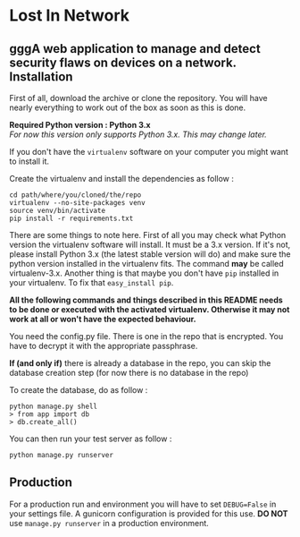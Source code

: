 Lost In Network
=============
gggA web application to manage and detect security flaws on devices on a network.    
Installation
---------------
First of all, download the archive or clone the repository. You will have nearly everything to work out of the box as soon as this is done.   

**Required Python version : Python 3.x**  
*For now this version only supports Python 3.x. This may change later.*   

If you don't have the `virtualenv` software on your computer you might want to install it.  

Create the virtualenv and install the dependencies as follow :

    cd path/where/you/cloned/the/repo
    virtualenv --no-site-packages venv
    source venv/bin/activate
    pip install -r requirements.txt
There are some things to note here. First of all you may check what Python version the virtualenv software will install. It must be a 3.x version. If it's not, please install Python 3.x (the latest stable version will do) and make sure the python version installed in the virtualenv fits. The command **may** be called virtualenv-3.x. Another thing is that maybe you don't have `pip` installed in your virtualenv. To fix that `easy_install pip`.  

**All the following commands and things described in this README needs to be done or executed with the activated virtualenv. Otherwise it may not work at all or won't have the expected behaviour.**

You need the config.py file. There is one in the repo that is encrypted. You have to decrypt it with the appropriate passphrase.

**If (and only if)** there is already a database in the repo, you can skip the database creation step (for now there is no database in the repo)  

To create the database, do as follow :

    python manage.py shell
    > from app import db
    > db.create_all()

You can then run your test server as follow :

    python manage.py runserver

Production
--------------
For a production run and environment you will have to set `DEBUG=False` in your settings file. A gunicorn configuration is provided for this use. **DO NOT** use `manage.py runserver` in a production environment. 

 
